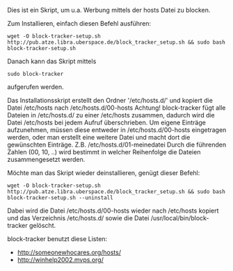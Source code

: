 Dies ist ein Skript, um u.a. Werbung mittels der hosts Datei zu blocken.

Zum Installieren, einfach diesen Befehl ausführen:
```
wget -O block-tracker-setup.sh http://pub.atze.libra.uberspace.de/block_tracker_setup.sh && sudo bash block-tracker-setup.sh
```

Danach kann das Skript mittels
```
sudo block-tracker 
```
aufgerufen werden.

Das Installationsskript erstellt den Ordner '/etc/hosts.d/' und kopiert die Datei /etc/hosts nach /etc/hosts.d/00-hosts
Achtung! block-tracker fügt alle Dateien in /etc/hosts.d/ zu einer /etc/hosts
zusammen, dadurch wird die Datei /etc/hosts bei jedem Aufruf überschrieben. 
Um eigene Einträge aufzunehmen, müssen diese entweder in /etc/hosts.d/00-hosts
eingetragen werden, oder man erstellt eine weitere Datei und macht
dort die gewünschten Einträge. Z.B. /etc/hosts.d/01-meinedatei
Durch die führenden Zahlen (00, 10, ..) wird bestimmt in welcher Reihenfolge
die Dateien zusammengesetzt werden.

Möchte man das Skript wieder deinstallieren, genügt dieser Befehl:
```
wget -O block-tracker-setup.sh http://pub.atze.libra.uberspace.de/block_tracker_setup.sh && sudo bash block-tracker-setup.sh --uninstall
```
Dabei wird die Datei /etc/hosts.d/00-hosts wieder nach /etc/hosts kopiert und das Verzeichnis /etc/hosts.d/ sowie die Datei /usr/local/bin/block-tracker gelöscht.

block-tracker benutzt diese Listen:
* http://someonewhocares.org/hosts/
* http://winhelp2002.mvps.org/
